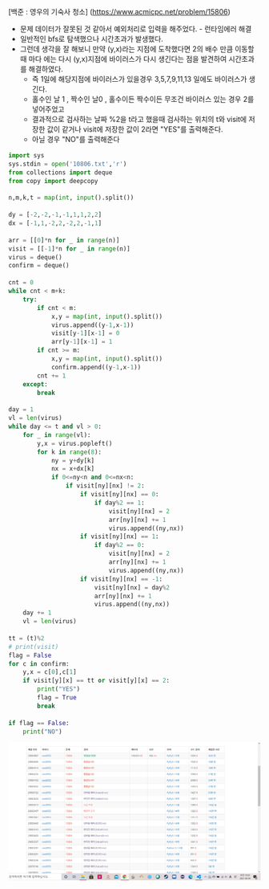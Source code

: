 [백준 : 영우의 기숙사 청소] (https://www.acmicpc.net/problem/15806)



- 문제 데이터가 잘못된 것 같아서 예외처리로 입력을 해주었다. - 런타임에러 해결
- 일반적인 bfs로 탐색했으나 시간초과가 발생했다.
- 그런데 생각을 잘 해보니 만약 (y,x)라는 지점에 도착했다면 2의 배수 만큼 이동할때 마다 에는 다시 (y,x)지점에 바이러스가 다시 생긴다는 점을 발견하여 시간초과를 해결하였다.
  - 즉 1일에 해당지점에 바이러스가 있을경우 3,5,7,9,11,13 일에도 바이러스가 생긴다.
  - 홀수인 날 1 , 짝수인 날0 , 홀수이든 짝수이든 무조건 바이러스 있는 경우 2를 넣어주었고
  - 결과적으로 검사하는 날짜 %2을 t라고 했을때 검사하는 위치의 t와 visit에 저장한 값이 같거나 visit에 저장한 값이 2라면 "YES"를 출력해준다.
  - 아닐 경우 "NO"를 출력해준다



```python
import sys
sys.stdin = open('10806.txt','r')
from collections import deque
from copy import deepcopy

n,m,k,t = map(int, input().split())

dy = [-2,-2,-1,-1,1,1,2,2]
dx = [-1,1,-2,2,-2,2,-1,1]

arr = [[0]*n for _ in range(n)]
visit = [[-1]*n for _ in range(n)]
virus = deque()
confirm = deque()

cnt = 0
while cnt < m+k:
    try:
        if cnt < m:
            x,y = map(int, input().split())
            virus.append((y-1,x-1))
            visit[y-1][x-1] = 0
            arr[y-1][x-1] = 1
        if cnt >= m:
            x,y = map(int, input().split())
            confirm.append((y-1,x-1))
        cnt += 1
    except:
        break

day = 1
vl = len(virus)
while day <= t and vl > 0:
    for _ in range(vl):
        y,x = virus.popleft()
        for k in range(8):
            ny = y+dy[k]
            nx = x+dx[k]
            if 0<=ny<n and 0<=nx<n:
                if visit[ny][nx] != 2:
                    if visit[ny][nx] == 0:
                        if day%2 == 1:
                            visit[ny][nx] = 2
                            arr[ny][nx] += 1
                            virus.append((ny,nx))
                    if visit[ny][nx] == 1:
                        if day%2 == 0:
                            visit[ny][nx] = 2
                            arr[ny][nx] += 1
                            virus.append((ny,nx))
                    if visit[ny][nx] == -1:
                        visit[ny][nx] = day%2
                        arr[ny][nx] += 1
                        virus.append((ny,nx))
    day += 1
    vl = len(virus)

tt = (t)%2
# print(visit)
flag = False
for c in confirm:
    y,x = c[0],c[1]
    if visit[y][x] == tt or visit[y][x] == 2:
        print("YES")
        flag = True
        break

if flag == False:
    print("NO")
```

![20210604_103236](20210604_103236.png)